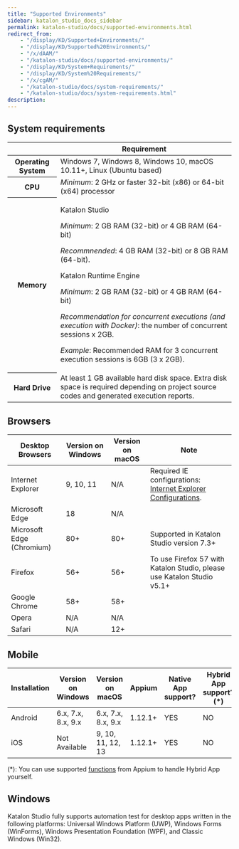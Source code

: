 ```yaml
---
title: "Supported Environments"
sidebar: katalon_studio_docs_sidebar
permalink: katalon-studio/docs/supported-environments.html
redirect_from:
    - "/display/KD/Supported+Environments/"
    - "/display/KD/Supported%20Environments/"
    - "/x/dAAM/"
    - "/katalon-studio/docs/supported-environments/"
    - "/display/KD/System+Requirements/"
    - "/display/KD/System%20Requirements/"
    - "/x/cgAM/"
    - "/katalon-studio/docs/system-requirements/"
    - "/katalon-studio/docs/system-requirements.html"
description:
---
```


## System requirements

<table><thead><tr><th>&nbsp;</th><th>Requirement</th></tr></thead><tbody><tr><th>Operating System</th><td>Windows 7, Windows 8, Windows 10, macOS 10.11+, Linux (Ubuntu based)</td></tr><tr><th>CPU</th><td> <em>Minimum</em>: 2 GHz or faster 32-bit (x86) or 64-bit (x64) processor</td></tr><tr><th>Memory</th><td><p>Katalon Studio</p><p><em>Minimum</em>: 2 GB RAM (32-bit) or 4 GB RAM (64-bit)</p><p><em>Recommnended</em>: 4 GB RAM (32-bit) or 8 GB RAM (64-bit).</p><p>Katalon Runtime Engine</p><p><em>Minimum</em>: 2 GB RAM (32-bit) or 4 GB RAM (64-bit)</p><p><em>Recommendation for concurrent executions (and execution with Docker)</em>: the number of concurrent sessions x 2GB.</p><p><em>Example</em>: Recommended RAM for 3 concurrent execution sessions is 6GB (3 x 2GB).</p></td></tr><tr><th>Hard Drive</th><td>At least 1 GB available hard disk space. Extra disk space is required depending on project source codes and generated execution reports.</td></tr></tbody></table>

## Browsers

| Desktop Browsers | Version on Windows | Version on macOS | Note |
| --- | --- | --- | --- |
| Internet Explorer | 9, 10, 11 | N/A | Required IE configurations: [Internet Explorer Configurations](/display/KD/Internet+Explorer+Configurations). |
| Microsoft Edge | 18 | N/A | |
| Microsoft Edge (Chromium)| 80+ | 80+ | Supported in Katalon Studio version 7.3+|
| Firefox | 56+ | 56+ | To use Firefox 57 with Katalon Studio, please use Katalon Studio v5.1+ |
| Google Chrome | 58+ | 58+ |
| Opera | N/A | N/A |
| Safari | N/A | 12+ |  |

## Mobile

| Installation | Version on Windows | Version on macOS | Appium | Native App support? | Hybrid App support?(*) | Mobile Browser support| Xcode
| --- | --- | --- | --- | --- | --- | --- | --- |
| Android | 6.x, 7.x, 8.x, 9.x | 6.x, 7.x, 8.x, 9.x | 1.12.1+ | YES | NO | YES |Not Available|
| iOS | Not Available | 9, 10, 11, 12, 13| 1.12.1+ | YES | NO | YES | 9.4.1 - latest

(*): You can use supported [functions](http://appium.io/docs/en/writing-running-appium/web/hybrid/#automating-hybrid-apps) from Appium to handle Hybrid App yourself.

## Windows

Katalon Studio fully supports automation test for desktop apps written in the following platforms: Universal Windows Platform (UWP), Windows Forms (WinForms), Windows Presentation Foundation (WPF), and Classic Windows (Win32).
